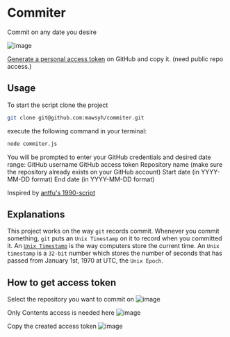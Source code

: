 # Commiter

Commit on any date you desire

![image](https://www.uplooder.net/img/image/34/ddb1817a64f74cef39f96bf46d1bfe1e/Commiter.png)

[Generate a personal access token](https://github.com/settings/tokens?type=beta) on GitHub and copy it. (need public repo access.)

## Usage

To start the script clone the project 
```bash
git clone git@github.com:mawsyh/commiter.git
```

execute the following command in your terminal:
```bash
node commiter.js
```

You will be prompted to enter your GitHub credentials and desired date range:
    GitHub username
    GitHub access token
    Repository name (make sure the repository already exists on your GitHub account)
    Start date (in YYYY-MM-DD format)
    End date (in YYYY-MM-DD format)


Inspired by [antfu's 1990-script](https://github.com/antfu/1990-script)



## Explanations

This project works on the way `git` records commit. Whenever you commit something, `git` puts an `Unix Timestamp` on it to record when you committed it. An [`Unix Timestamp`](https://www.unixtimestamp.com/) is the way computers store the current time. An `Unix timestamp` is a `32-bit` number which stores the number of seconds that has passed from January 1st, 1970 at UTC, the `Unix Epoch`.



## How to get access token

Select the repository you want to commit on
![image](https://www.uplooder.net/img/image/37/ce523aca47bb0dd1092f78cf94f51e5b/Screenshot-2024-01-04-121034.png)

Only Contents access is needed here
![image](https://www.uplooder.net/img/image/46/df5bb47d01f0cec3cd206ff2782d4cdc/Screenshot-2024-01-04-121116.png)

Copy the created access token
![image](https://www.uplooder.net/img/image/14/14771a720fbec81a7b4be8f5caca96b6/Screenshot-2024-01-04-121414.png)

